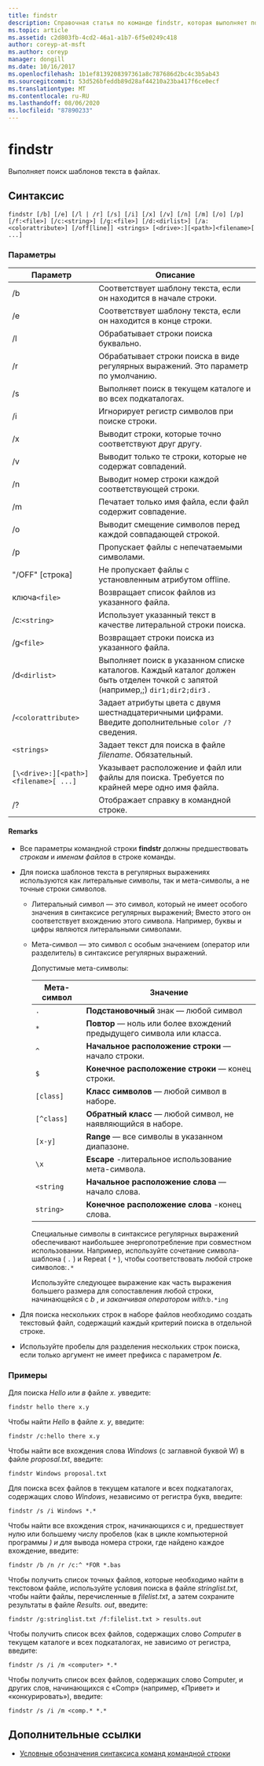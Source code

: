 ```yaml
---
title: findstr
description: Справочная статья по команде findstr, которая выполняет поиск шаблонов текста в файлах.
ms.topic: article
ms.assetid: c2d803fb-4cd2-46a1-a1b7-6f5e0249c418
author: coreyp-at-msft
ms.author: coreyp
manager: dongill
ms.date: 10/16/2017
ms.openlocfilehash: 1b1ef8139208397361a8c787686d2bc4c3b5ab43
ms.sourcegitcommit: 53d526bfeddb89d28af44210a23ba417f6ce0ecf
ms.translationtype: MT
ms.contentlocale: ru-RU
ms.lasthandoff: 08/06/2020
ms.locfileid: "87890233"
---
```

# <a name="findstr"></a>findstr

Выполняет поиск шаблонов текста в файлах.

## <a name="syntax"></a>Синтаксис

```
findstr [/b] [/e] [/l | /r] [/s] [/i] [/x] [/v] [/n] [/m] [/o] [/p] [/f:<file>] [/c:<string>] [/g:<file>] [/d:<dirlist>] [/a:<colorattribute>] [/off[line]] <strings> [<drive>:][<path>]<filename>[ ...]
```

### <a name="parameters"></a>Параметры

| Параметр | Описание |
| --------- | ----------- |
| /b | Соответствует шаблону текста, если он находится в начале строки. |
| /e | Соответствует шаблону текста, если он находится в конце строки. |
| /l | Обрабатывает строки поиска буквально. |
| /r | Обрабатывает строки поиска в виде регулярных выражений. Это параметр по умолчанию. |
| /s | Выполняет поиск в текущем каталоге и во всех подкаталогах. |
| /i | Игнорирует регистр символов при поиске строки. |
| /x | Выводит строки, которые точно соответствуют друг другу. |
| /v | Выводит только те строки, которые не содержат совпадений. |
| /n | Выводит номер строки каждой соответствующей строки. |
| /m | Печатает только имя файла, если файл содержит совпадение. |
| /o | Выводит смещение символов перед каждой совпадающей строкой. |
| /p | Пропускает файлы с непечатаемыми символами. |
| "/OFF" [строка] | Не пропускает файлы с установленным атрибутом offline. |
| ключа`<file>` | Возвращает список файлов из указанного файла. |
| /c:`<string>` | Использует указанный текст в качестве литеральной строки поиска. |
| /g`<file>` | Возвращает строки поиска из указанного файла. |
| /d`<dirlist>` | Выполняет поиск в указанном списке каталогов. Каждый каталог должен быть отделен точкой с запятой (например,;) `dir1;dir2;dir3` . |
| /`<colorattribute>` | Задает атрибуты цвета с двумя шестнадцатеричными цифрами. Введите дополнительные `color /?` сведения. |
| `<strings>` | Задает текст для поиска в файле *filename*. Обязательный. |
| `[\<drive>:][<path>]<filename>[ ...]` | Указывает расположение и файл или файлы для поиска. Требуется по крайней мере одно имя файла. |
| /? | Отображает справку в командной строке. |

#### <a name="remarks"></a>Remarks

- Все параметры командной строки **findstr** должны предшествовать *строкам* и *именам файлов* в строке команды.

- Для поиска шаблонов текста в регулярных выражениях используются как литеральные символы, так и мета-символы, а не точные строки символов.

  - Литеральный символ — это символ, который не имеет особого значения в синтаксисе регулярных выражений; Вместо этого он соответствует вхождению этого символа. Например, буквы и цифры являются литеральными символами.

  - Мета-символ — это символ с особым значением (оператор или разделитель) в синтаксисе регулярных выражений.

    Допустимые мета-символы:

    | Мета-символ | Значение |
    | -------------- | ----- |
    | `.` | **Подстановочный** знак — любой символ |
    | `*` | **Повтор** — ноль или более вхождений предыдущего символа или класса. |
    | `^` | **Начальное расположение строки** — начало строки. |
    | `$` | **Конечное расположение строки** — конец строки. |
    | `[class]` | **Класс символов** — любой символ в наборе. |
    | `[^class]` | **Обратный класс** — любой символ, не наявляющийся в наборе. |
    | `[x-y]` | **Range** — все символы в указанном диапазоне. |
    | `\x` | **Escape** -литеральное использование мета-символа. |
    | `<string` | **Начальное расположение слова** — начало слова. |
    | `string>` | **Конечное расположение слова** -конец слова. |

    Специальные символы в синтаксисе регулярных выражений обеспечивают наибольшее энергопотребление при совместном использовании. Например, используйте сочетание символа-шаблона ( `.` ) и Repeat ( `*` ), чтобы соответствовать любой строке символов:`.*`

    Используйте следующее выражение как часть выражения большего размера для сопоставления любой строки, начинающейся с *b* , *и заканчивая оператором with:*`b.*ing`

- Для поиска нескольких строк в наборе файлов необходимо создать текстовый файл, содержащий каждый критерий поиска в отдельной строке.

- Используйте пробелы для разделения нескольких строк поиска, если только аргумент не имеет префикса с параметром **/c**.

### <a name="examples"></a>Примеры

Для поиска *Hello* *или в* файле *x. y*введите:

```
findstr hello there x.y
```

Чтобы найти *Hello* в файле *x. y*, введите:

```
findstr /c:hello there x.y
```

Чтобы найти все вхождения слова *Windows* (с заглавной буквой W) в файле *proposal.txt*, введите:

```
findstr Windows proposal.txt
```

Для поиска всех файлов в текущем каталоге и всех подкаталогах, содержащих слово *Windows*, независимо от регистра букв, введите:

```
findstr /s /i Windows *.*
```

Чтобы найти все вхождения строк, начинающихся с и, предшествует нулю или большему числу пробелов (как в цикле компьютерной программы *) и для* вывода номера строки, где найдено каждое вхождение, введите:

```
findstr /b /n /r /c:^ *FOR *.bas
```

Чтобы получить список точных файлов, которые необходимо найти в текстовом файле, используйте условия поиска в файле *stringlist.txt*, чтобы найти файлы, перечисленные в *filelist.txt*, а затем сохраните результаты в файле *Results. out*, введите:

```
findstr /g:stringlist.txt /f:filelist.txt > results.out
```

Чтобы получить список всех файлов, содержащих слово *Computer* в текущем каталоге и всех подкаталогах, не зависимо от регистра, введите:

```
findstr /s /i /m <computer> *.*
```

Чтобы получить список всех файлов, содержащих слово Computer, и других слов, начинающихся с «Comp» (например, «Привет» и «конкурировать»), введите:

```
findstr /s /i /m <comp.* *.*
```

## <a name="additional-references"></a>Дополнительные ссылки

- [Условные обозначения синтаксиса команд командной строки](command-line-syntax-key.md)